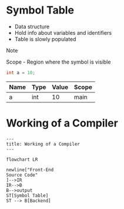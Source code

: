 # Symbol Table
- Data structure
- Hold info about variables and identifiers
- Table is slowly populated
>[!note] 
> Scope - Region where the symbol is visible


```c
int a = 10;
```

| Name | Type | Value | Scope |
| ---- | ---- | ----- | ----- |
| a    | int  | 10    | main  | 

# Working of a Compiler

```mermaid
---
title: Working of a Compiler 
---

flowchart LR

newline["Front-End
Source Code"
]-->IR
IR-->B
B-->output
ST[Symbol Table]
ST --> B[Backend]

```

